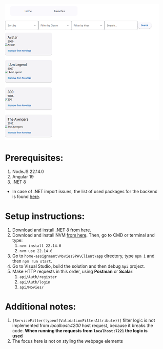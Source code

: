 ![SPA screenshot](./Screenshot.png)

# Prerequisites:

1. NodeJS 22.14.0
2. Angular 19
3. .NET 8

- In case of .NET import issues, the list of used packages for the backend is found [here](http://github.com/guybeckenstein/movies-app/tree/main/MoviesSPA/packages).

# Setup instructions:

1. Download and install .NET 8 [from here](https://dotnet.microsoft.com/en-us/download/dotnet/8.0).
2. Download and install NVM [from here](https://github.com/coreybutler/nvm-windows#readme). Then, go to CMD or terminal and type:
   1. `nvm install 22.14.0`
   2. `nvm use 22.14.0`
3. Go to `home-assignment\MoviesSPA\Client\app` directory, type `npm i` and then `npm run start`.
4. Go to Visual Studio, build the solution and then debug `Api` project.
5. Make HTTP requests in this order, using **Postman** or **Scalar**:
   1. `api/Auth/register`
   2. `api/Auth/login`
   3. `api/Movies/`

# Additional notes:

1. `[ServiceFilter(typeof(ValidationFilterAttribute))]` filter logic is not implemented from _localhost:4200_ host request, because it breaks the code. **When running the requests from `localhost:7221` the logic is used**
2. The focus here is not on styling the webpage elements
